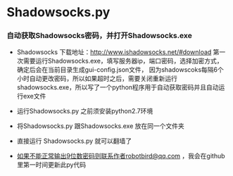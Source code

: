 # Shadowsocks.py

### 自动获取Shadowsocks密码，并打开Shadowsocks.exe
* Shadowsocks 下载地址：http://www.ishadowsocks.net/#download
第一次需要运行Shadowsocks.exe，填写服务器ip，端口密码，选择加密方式，确定后会在当前目录生成gui-config.json文件，
因为shadowscoks每隔6个小时自动更改密码，所以如果超时之后，需要关闭重新运行shadowsocks.exe，所以写了一个python程序用于自动获取密码并且自动运行exe文件

* 运行Shadowsocks.py 之前须安装python2.7环境
* 将Shadowsocks.py 跟Shadowsocks.exe 放在同一个文件夹
* 直接运行 Shadowsocks.py 就可以翻墙了
* 如果不能正常输出9位数密码则联系作者robotbird@qq.com ，我会在github里第一时间更新此py代码

